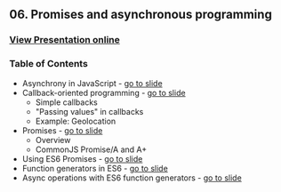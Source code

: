 ## 06. Promises and asynchronous programming
### [View Presentation online](https://rawgit.com/TelerikAcademy/JavaScript-Applications/master/06.%20Promises%20and%20asynchronous%20programming/slides/index.html)
### Table of Contents

*	Asynchrony in JavaScript - [go to slide](https://rawgit.com/TelerikAcademy/JavaScript-Applications/master/06.%20Promises%20and%20asynchronous%20programming/slides/index.html#/asynchrony-in-js)
*	Callback-oriented programming - [go to slide](https://rawgit.com/TelerikAcademy/JavaScript-Applications/master/06.%20Promises%20and%20asynchronous%20programming/slides/index.html#/asynchrony-in-js)
	*	Simple callbacks
	*	"Passing values" in callbacks
	*	Example: Geolocation
*	Promises - [go to slide](https://rawgit.com/TelerikAcademy/JavaScript-Applications/master/06.%20Promises%20and%20asynchronous%20programming/slides/index.html#/promises)
	*	Overview
	*	CommonJS Promise/A and A+
*	Using ES6 Promises - [go to slide](https://rawgit.com/TelerikAcademy/JavaScript-Applications/master/06.%20Promises%20and%20asynchronous%20programming/slides/index.html#/es6-promises)
*	Function generators in ES6 - [go to slide](https://rawgit.com/TelerikAcademy/JavaScript-Applications/master/06.%20Promises%20and%20asynchronous%20programming/slides/index.html#/unction-generators)
*	Async operations with ES6 function generators - [go to slide](https://rawgit.com/TelerikAcademy/JavaScript-Applications/master/06.%20Promises%20and%20asynchronous%20programming/slides/index.html#/async-operations-es6)